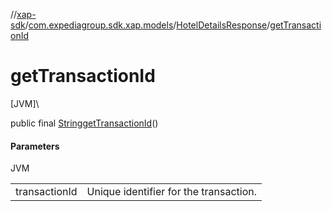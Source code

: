 //[xap-sdk](../../../index.md)/[com.expediagroup.sdk.xap.models](../index.md)/[HotelDetailsResponse](index.md)/[getTransactionId](get-transaction-id.md)

# getTransactionId

[JVM]\

public final [String](https://docs.oracle.com/javase/8/docs/api/java/lang/String.html)[getTransactionId](get-transaction-id.md)()

#### Parameters

JVM

| | |
|---|---|
| transactionId | Unique identifier for the transaction. |
